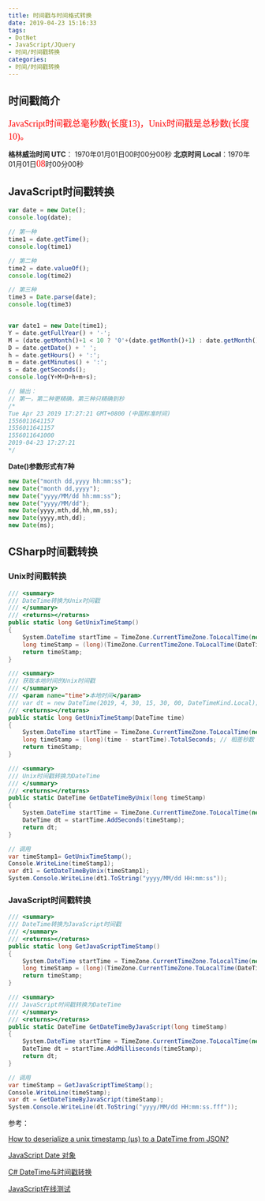 ```yaml
---
title: 时间戳与时间格式转换
date: 2019-04-23 15:16:33
tags:
- DotNet
- JavaScript/JQuery
- 时间/时间戳转换
categories: 
- 时间/时间戳转换
---
```


## 时间戳简介

<font color=#ff0000 size=4 face="黑体">JavaScript时间戳总毫秒数(长度13)，Unix时间戳是总秒数(长度10)。</font>

**格林威治时间 UTC**： 1970年01月01日00时00分00秒
**北京时间 Local**：1970年01月01日<font color=#ff0000 size=4 face="黑体">08</font>时00分00秒

## JavaScript时间戳转换

```js
var date = new Date();
console.log(date);

// 第一种
time1 = date.getTime();
console.log(time1)

// 第二种
time2 = date.valueOf();
console.log(time2)

// 第三种
time3 = Date.parse(date);
console.log(time3)


var date1 = new Date(time1);
Y = date.getFullYear() + '-';
M = (date.getMonth()+1 < 10 ? '0'+(date.getMonth()+1) : date.getMonth()+1) + '-';
D = date.getDate() + ' ';
h = date.getHours() + ':';
m = date.getMinutes() + ':';
s = date.getSeconds(); 
console.log(Y+M+D+h+m+s);

// 输出：
// 第一，第二种更精确，第三种只精确到秒
/*
Tue Apr 23 2019 17:27:21 GMT+0800 (中国标准时间)
1556011641157
1556011641157
1556011641000
2019-04-23 17:27:21
*/
```

**Date()参数形式有7种**

```js
new Date("month dd,yyyy hh:mm:ss");
new Date("month dd,yyyy");
new Date("yyyy/MM/dd hh:mm:ss");
new Date("yyyy/MM/dd");
new Date(yyyy,mth,dd,hh,mm,ss);
new Date(yyyy,mth,dd);
new Date(ms);
```

## CSharp时间戳转换

### Unix时间戳转换

```cs
/// <summary>
/// DateTime转换为Unix时间戳
/// </summary>
/// <returns></returns>
public static long GetUnixTimeStamp()
{
    System.DateTime startTime = TimeZone.CurrentTimeZone.ToLocalTime(new System.DateTime(1970, 1, 1, 0, 0, 0, DateTimeKind.Utc));
    long timeStamp = (long)(TimeZone.CurrentTimeZone.ToLocalTime(DateTime.UtcNow) - startTime).TotalSeconds; // 相差秒数
    return timeStamp;
}

/// <summary>
/// 获取本地时间的Unix时间戳
/// </summary>
/// <param name="time">本地时间</param>
/// var dt = new DateTime(2019, 4, 30, 15, 30, 00, DateTimeKind.Local);
/// <returns></returns>
public static long GetUnixTimeStamp(DateTime time)
{
    System.DateTime startTime = TimeZone.CurrentTimeZone.ToLocalTime(new System.DateTime(1970, 1, 1, 0, 0, 0, DateTimeKind.Utc));
    long timeStamp = (long)(time - startTime).TotalSeconds; // 相差秒数
    return timeStamp;
}

/// <summary>
/// Unix时间戳转换为DateTime
/// </summary>
/// <returns></returns>
public static DateTime GetDateTimeByUnix(long timeStamp)
{
    System.DateTime startTime = TimeZone.CurrentTimeZone.ToLocalTime(new System.DateTime(1970, 1, 1, 0, 0, 0, DateTimeKind.Utc));
    DateTime dt = startTime.AddSeconds(timeStamp);
    return dt;
}

// 调用
var timeStamp1= GetUnixTimeStamp();
Console.WriteLine(timeStamp1);
var dt1 = GetDateTimeByUnix(timeStamp1);
System.Console.WriteLine(dt1.ToString("yyyy/MM/dd HH:mm:ss"));
```

### JavaScript时间戳转换

```cs
/// <summary>
/// DateTime转换为JavaScript时间戳
/// </summary>
/// <returns></returns>
public static long GetJavaScriptTimeStamp()
{
    System.DateTime startTime = TimeZone.CurrentTimeZone.ToLocalTime(new System.DateTime(1970, 1, 1, 0, 0, 0, DateTimeKind.Utc));
    long timeStamp = (long)(TimeZone.CurrentTimeZone.ToLocalTime(DateTime.UtcNow) - startTime).TotalMilliseconds; // 相差毫秒数
    return timeStamp;
}

/// <summary>
/// JavaScript时间戳转换为DateTime
/// </summary>
/// <returns></returns>
public static DateTime GetDateTimeByJavaScript(long timeStamp)
{
    System.DateTime startTime = TimeZone.CurrentTimeZone.ToLocalTime(new System.DateTime(1970, 1, 1, 0, 0, 0, DateTimeKind.Utc));
    DateTime dt = startTime.AddMilliseconds(timeStamp);
    return dt;
}

// 调用
var timeStamp = GetJavaScriptTimeStamp();
Console.WriteLine(timeStamp);
var dt = GetDateTimeByJavaScript(timeStamp);
System.Console.WriteLine(dt.ToString("yyyy/MM/dd HH:mm:ss.fff"));
```

参考：

[How to deserialize a unix timestamp (μs) to a DateTime from JSON?](https://stackoverflow.com/questions/19971494/how-to-deserialize-a-unix-timestamp-%CE%BCs-to-a-datetime-from-json)

[JavaScript Date 对象](http://www.w3school.com.cn/jsref/jsref_obj_date.asp)

[C# DateTime与时间戳转换](https://www.cnblogs.com/polk6/p/6024892.html)

[JavaScript在线测试](https://www.w3cschool.cn/tryrun/runcode?lang=javascript)